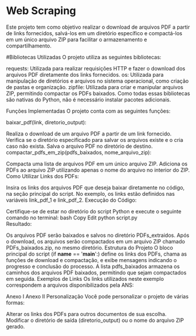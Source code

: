 # Web Scraping
Este projeto tem como objetivo realizar o download de arquivos PDF a partir de links fornecidos, salvá-los em um diretório específico e compactá-los em um único arquivo ZIP para facilitar o armazenamento e compartilhamento.

#Bibliotecas Utilizadas
O projeto utiliza as seguintes bibliotecas:

requests: Utilizada para realizar requisições HTTP e fazer o download dos arquivos PDF diretamente dos links fornecidos.
os: Utilizada para manipulação de diretórios e arquivos no sistema operacional, como criação de pastas e organização.
zipfile: Utilizada para criar e manipular arquivos ZIP, permitindo compactar os PDFs baixados.
Como todas essas bibliotecas são nativas do Python, não é necessário instalar pacotes adicionais.

Funções Implementadas
O projeto conta com as seguintes funções:

baixar_pdf(link, diretorio_output):

Realiza o download de um arquivo PDF a partir de um link fornecido.
Verifica se o diretório especificado para salvar os arquivos existe e o cria caso não exista.
Salva o arquivo PDF no diretório de destino.
compactar_pdfs_em_zip(pdfs_baixados, nome_arquivo_zip):

Compacta uma lista de arquivos PDF em um único arquivo ZIP.
Adiciona os PDFs ao arquivo ZIP utilizando apenas o nome do arquivo no interior do ZIP.
Como Utilizar
Links dos PDFs:

Insira os links dos arquivos PDF que deseja baixar diretamente no código, na seção principal do script.
No exemplo, os links estão definidos nas variáveis link_pdf_1 e link_pdf_2.
Execução do Código:

Certifique-se de estar no diretório do script Python e execute o seguinte comando no terminal:
bash
Copy
Edit
python script.py  
Resultado:

Os arquivos PDF serão baixados e salvos no diretório PDFs_extraidos.
Após o download, os arquivos serão compactados em um arquivo ZIP chamado PDFs_baixados.zip, no mesmo diretório.
Estrutura do Projeto
O bloco principal do script (if __name__ == '__main__':) define os links dos PDFs, chama as funções de download e compactação, e exibe mensagens indicando o progresso e conclusão do processo.
A lista pdfs_baixados armazena os caminhos dos arquivos PDF baixados, permitindo que sejam compactados em seguida.
Exemplos de Links
Os links utilizados neste exemplo correspondem a arquivos disponibilizados pela ANS:

Anexo I
Anexo II
Personalização
Você pode personalizar o projeto de várias formas:

Alterar os links dos PDFs para outros documentos de sua escolha.
Modificar o diretório de saída (diretorio_output) ou o nome do arquivo ZIP gerado.
